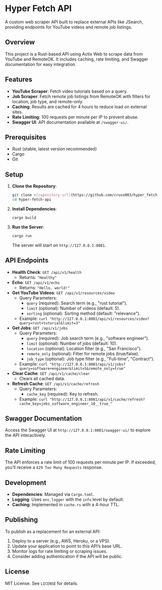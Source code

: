 # Hyper Fetch API

A custom web scraper API built to replace external APIs like JSearch, providing endpoints for YouTube videos and remote job listings.

## Overview

This project is a Rust-based API using Actix Web to scrape data from YouTube and RemoteOK. It includes caching, rate limiting, and Swagger documentation for easy integration.

## Features

- **YouTube Scraper**: Fetch video tutorials based on a query.
- **Job Scraper**: Fetch remote job listings from RemoteOK with filters for location, job type, and remote-only.
- **Caching**: Results are cached for 4 hours to reduce load on external sites.
- **Rate Limiting**: 100 requests per minute per IP to prevent abuse.
- **Swagger UI**: API documentation available at `/swagger-ui/`.

## Prerequisites

- Rust (stable, latest version recommended)
- Cargo
- Git

## Setup

1. **Clone the Repository**:

   ```bash
   git clone <[repository-url](https://github.com/cruso003/hyper_fetch/)>
   cd hyper-fetch-api
   ```

2. **Install Dependencies**:

   ```bash
   cargo build
   ```

3. **Run the Server**:

   ```bash
   cargo run
   ```

   The server will start on `http://127.0.0.1:8081`.

## API Endpoints

- **Health Check**: `GET /api/v1/health`
  - Returns: `"Healthy"`
- **Echo**: `GET /api/v1/echo`
  - Returns: `"Hello, world!"`
- **Get YouTube Videos**: `GET /api/v1/resources/video`
  - Query Parameters:
    - `query` (required): Search term (e.g., "rust tutorial").
    - `limit` (optional): Number of videos (default: 5).
    - `sorting` (optional): Sorting method (default: "relevance").
  - Example: `curl "http://127.0.0.1:8081/api/v1/resources/video?query=rust+tutorial&limit=3"`
- **Get Jobs**: `GET /api/v1/jobs`
  - Query Parameters:
    - `query` (required): Job search term (e.g., "software engineer").
    - `limit` (optional): Number of jobs (default: 10).
    - `location` (optional): Location filter (e.g., "San Francisco").
    - `remote_only` (optional): Filter for remote jobs (true/false).
    - `job_type` (optional): Job type filter (e.g., "Full-time", "Contract").
  - Example: `curl "http://127.0.0.1:8081/api/v1/jobs?query=software+engineer&limit=5&remote_only=true"`
- **Clear Cache**: `GET /api/v1/cache/clear`
  - Clears all cached data.
- **Refresh Cache**: `GET /api/v1/cache/refresh`
  - Query Parameters:
    - `cache_key` (required): Key to refresh.
  - Example: `curl "http://127.0.0.1:8081/api/v1/cache/refresh?cache_key=jobs_software_engineer_10__true_"`

## Swagger Documentation

Access the Swagger UI at `http://127.0.0.1:8081/swagger-ui/` to explore the API interactively.

## Rate Limiting

The API enforces a rate limit of 100 requests per minute per IP. If exceeded, you’ll receive a `429 Too Many Requests` response.

## Development

- **Dependencies**: Managed via `Cargo.toml`.
- **Logging**: Uses `env_logger` with the `info` level by default.
- **Caching**: Implemented in `cache.rs` with a 4-hour TTL.

## Publishing

To publish as a replacement for an external API:

1. Deploy to a server (e.g., AWS, Heroku, or a VPS).
2. Update your application to point to this API’s base URL.
3. Monitor logs for rate limiting or scraping issues.
4. Consider adding authentication if the API will be public.

## License

MIT License. See `LICENSE` for details.
